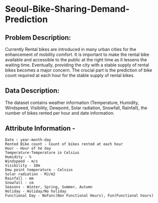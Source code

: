 # Seoul-Bike-Sharing-Demand-Prediction
## Problem Description:
Currently Rental bikes are introduced in many urban cities for the enhancement of mobility comfort. It is important to make the rental bike available and accessible to the public at the right time as it lessens the waiting time. Eventually, providing the city with a stable supply of rental bikes becomes a major concern. The crucial part is the prediction of bike count required at each hour for the stable supply of rental bikes.
## Data Description:
The dataset contains weather information (Temperature, Humidity, Windspeed, Visibility, Dewpoint, Solar radiation, Snowfall, Rainfall), the number of bikes rented per hour and date information.
## Attribute Information - 
    Date : year-month-day
    Rented Bike count - Count of bikes rented at each hour
    Hour - Hour of he day
    Temperature-Temperature in Celsius
    Humidity - %
    Windspeed - m/s
    Visibility - 10m
    Dew point temperature - Celsius
    Solar radiation - MJ/m2
    Rainfall - mm
    Snowfall - cm
    Seasons - Winter, Spring, Summer, Autumn
    Holiday - Holiday/No holiday
    Functional Day - NoFunc(Non Functional Hours), Fun(Functional hours)
